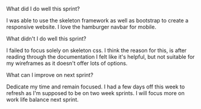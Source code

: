 What did I do well this sprint?

I was able to use the skeleton framework as well as bootstrap to create a responsive website. I love the hamburger navbar for mobile. 

What didn't I do well this sprint?

I failed to focus solely on skeleton css. I think the reason for this, is after reading through the documentation I felt like it's helpful, but not suitable for my wireframes as it doesn't offer lots of options. 

What can I improve on next sprint?

Dedicate my time and remain focused. I had a few days off this week to refresh as I'm supposed to be on two week sprints. I will focus more on work life balance next sprint. 